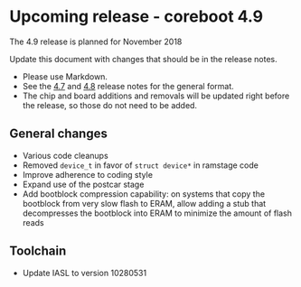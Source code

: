 Upcoming release - coreboot 4.9
==========================

The 4.9 release is planned for November 2018

Update this document with changes that should be in the release
notes.
* Please use Markdown.
* See the [4.7](coreboot-4.7-relnotes.md) and [4.8](coreboot-4.8.1-relnotes.md)
 release notes for the general format.
* The chip and board additions and removals will be updated right
before the release, so those do not need to be added.



General changes
---------------

* Various code cleanups
 * Removed `device_t` in favor of `struct device*` in ramstage code
 * Improve adherence to coding style
* Expand use of the postcar stage
* Add bootblock compression capability: on systems that copy the bootblock
  from very slow flash to ERAM, allow adding a stub that decompresses the
  bootblock into ERAM to minimize the amount of flash reads

Toolchain
---------

* Update IASL to version 10280531
